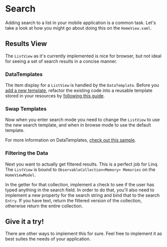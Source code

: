 ﻿# Search

Adding search to a list in your mobile application is a common task. Let's take a look at how you might go about doing this on the `HomeView.xaml`.

## Results View

The `ListView` as it's currently implemented is nice for browser, but not ideal for seeing a set of search results in a concise manner. 

### DataTemplates

The item display for a `ListView` is handled by the `DataTemplate`. Before you [add a new template](https://docs.microsoft.com/en-us/xamarin/xamarin-forms/app-fundamentals/templates/data-templates/creating), refactor the existing code into a reusable template stored in your resources by [following this guide](https://docs.microsoft.com/en-us/xamarin/xamarin-forms/app-fundamentals/templates/data-templates/creating#creating-a-datatemplate-as-a-resource).

### Swap Templates 

Now when you enter search mode you need to change the `ListView` to use the new search template, and when in browse mode to use the default template.

For more information on DataTemplates, [check out this sample](https://developer.xamarin.com/samples/xamarin-forms/templates/datatemplates/).

### Filtering the Data

Next you want to actually get filtered results. This is a perfect job for Linq. The `ListView` is bound to `ObservableCollection<Memory> Memories` on the `HomeViewModel`. 

In the getter for that collection, implement a check to see if the user has typed anything in the search field. In order to do that, you'll also need to implement a new property for the search string and bind that to the search `Entry`. If you have text, return the filtered version of the collection, otherwise return the entire collection.

## Give it a try!

There are other ways to implement this for sure. Feel free to implement it as best suites the needs of your application.